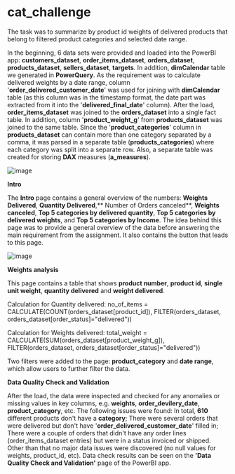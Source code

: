 # cat_challenge

The task was to summarize by product id weights of delivered products that belong to filtered product categories and selected date range.

In the beginning, 6 data sets were provided and loaded into the PowerBI app: **customers_dataset**, **order_items_dataset**, **orders_dataset**, **products_dataset**, **sellers_dataset**, **targets**. 
In addition, **dimCalendar** table we generated in **PowerQuery**. As the requirement was to calculate delivered weights by a date range, column '**order_delivered_customer_date**' was used for joining with **dimCalendar** table (as this column was in the timestamp format, the date part was extracted from it into the '**delivered_final_date**' column). After the load, **order_items_dataset** was joined to the **orders_dataset** into a single fact table. In addition, column '**product_weight_g**' from **products_dataset** was joined to the same table. Since the '**product_categories**' column in **products_dataset** can contain more than one category separated by a comma, it was parsed in a separate table (**products_categories**) where each category was split into a separate row. Also, a separate table was created for storing **DAX** measures (**a_measures**).


![image](https://user-images.githubusercontent.com/56403895/128522222-24dfaae1-0a95-4f85-a718-7746103acc09.png)



**Intro** 


The **Intro** page contains a general overview of the numbers: **Weights Delivered**, **Quantity Delivered**,** Number of Orders canceled**, **Weights canceled**, **Top 5 categories by delivered quantity**, **Top 5 categories by delivered weights**, and **Top 5 categories by Income**. The idea behind this page was to provide a general overview of the data before answering the main requirement from the assignment. It also contains the button that leads to this page. 



![image](https://user-images.githubusercontent.com/56403895/128514492-ba59e2e2-c175-4e3c-9534-27f622e72592.png)


**Weights analysis**

This page contains a table that shows **product number**, **product id**, **single unit weight**, **quantity delivered** and **weight delivered**. 

Calculation for Quantity delivered: 
no_of_items = 
CALCULATE(COUNT(orders_dataset[product_id]),
FILTER(orders_dataset, orders_dataset[order_status]="delivered"))

Calculation for Weights delivered:
total_weight = 
CALCULATE(SUM(orders_dataset[product_weight_g]),
FILTER(orders_dataset, orders_dataset[order_status]="delivered"))

Two filters were added to the page: **product_category** and **date range**, which allow users to further filter the data. 


**Data Quality Check and Validation**

After the load, the data were inspected and checked for any anomalies or missing values in key columns, e.g. **weights**, **order_devilery_date**, **product_category**, etc. The following issues were found: In total, **610** different products don't have a **category**; There were several orders that were delivered but don't have '**order_delivered_customer_date**' filled in; There were a couple of orders that didn't have any order lines (order_items_dataset entries) but were in a status invoiced or shipped. Other than that no major data issues were discovered (no null values for weights, product_id, etc). Data check results can be seen on the **'Data Quality Check and Validation'** page of the PowerBI app.



